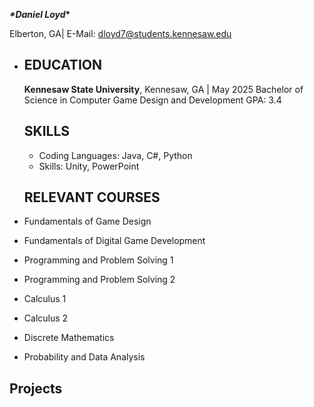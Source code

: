 ***\*Daniel Loyd*\***

 Elberton, GA| E-Mail: dloyd7@students.kennesaw.edu

  * ## EDUCATION

    **Kennesaw State University**, Kennesaw, GA | May 2025
    Bachelor of Science in Computer Game Design and Development
    GPA: 3.4

    ## SKILLS

    * Coding Languages: Java, C#, Python
    * Skills: Unity, PowerPoint

    ## RELEVANT COURSES

  * Fundamentals of Game Design 
  * Fundamentals of Digital Game Development 
  * Programming and Problem Solving 1 
  * Programming and Problem Solving 2
  * Calculus 1 
  * Calculus 2 
  *  Discrete Mathematics
  *  Probability and Data Analysis

  ## Projects